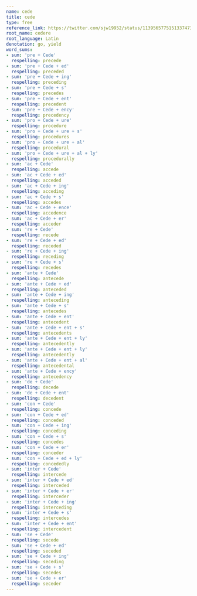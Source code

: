 ```yaml
---
name: cede
title: cede
type: free
reference_link: https://twitter.com/sjw19952/status/1139565775151337473
root_name: cedere
root_language: Latin
denotation: go, yield
word_sums:
- sum: 'pre + Cede'
  respelling: precede
- sum: 'pre + Cede + ed'
  respelling: preceded
- sum: 'pre + Cede + ing'
  respelling: preceding
- sum: 'pre + Cede + s'
  respelling: precedes
- sum: 'pre + Cede + ent'
  respelling: precedent
- sum: 'pre + Cede + ency'
  respelling: precedency
- sum: 'pro + Cede + ure'
  respelling: procedure
- sum: 'pro + Cede + ure + s'
  respelling: procedures
- sum: 'pro + Cede + ure + al'
  respelling: procedural
- sum: 'pro + Cede + ure + al + ly'
  respelling: procedurally
- sum: 'ac + Cede'
  respelling: accede
- sum: 'ac + Cede + ed'
  respelling: acceded
- sum: 'ac + Cede + ing'
  respelling: acceding
- sum: 'ac + Cede + s'
  respelling: accedes
- sum: 'ac + Cede + ence'
  respelling: accedence
- sum: 'ac + Cede + er'
  respelling: acceder
- sum: 're + Cede'
  respelling: recede
- sum: 're + Cede + ed'
  respelling: receded
- sum: 're + Cede + ing'
  respelling: receding
- sum: 're + Cede + s'
  respelling: recedes
- sum: 'ante + Cede'
  respelling: antecede
- sum: 'ante + Cede + ed'
  respelling: anteceded
- sum: 'ante + Cede + ing'
  respelling: anteceding
- sum: 'ante + Cede + s'
  respelling: antecedes
- sum: 'ante + Cede + ent'
  respelling: antecedent
- sum: 'ante + Cede + ent + s'
  respelling: antecedents
- sum: 'ante + Cede + ent + ly'
  respelling: antecedently
- sum: 'ante + Cede + ent + ly'
  respelling: antecedently
- sum: 'ante + Cede + ent + al'
  respelling: antecedental
- sum: 'ante + Cede + ency'
  respelling: antecedency
- sum: 'de + Cede'
  respelling: decede
- sum: 'de + Cede + ent'
  respelling: decedent
- sum: 'con + Cede'
  respelling: concede
- sum: 'con + Cede + ed'
  respelling: conceded
- sum: 'con + Cede + ing'
  respelling: conceding
- sum: 'con + Cede + s'
  respelling: concedes
- sum: 'con + Cede + er'
  respelling: conceder
- sum: 'con + Cede + ed + ly'
  respelling: concededly
- sum: 'inter + Cede'
  respelling: intercede
- sum: 'inter + Cede + ed'
  respelling: interceded
- sum: 'inter + Cede + er'
  respelling: interceder
- sum: 'inter + Cede + ing'
  respelling: interceding
- sum: 'inter + Cede + s'
  respelling: intercedes
- sum: 'inter + Cede + ent'
  respelling: intercedent
- sum: 'se + Cede'
  respelling: secede
- sum: 'se + Cede + ed'
  respelling: seceded
- sum: 'se + Cede + ing'
  respelling: seceding
- sum: 'se + Cede + s'
  respelling: secedes
- sum: 'se + Cede + er'
  respelling: seceder
---
```

